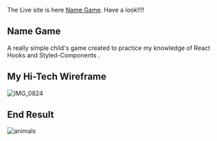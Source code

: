 The Live site is here [Name Game](https://namegame.netlify.com). Have a look!!!!

## Name Game



A really simple child's game created to practice my knowledge of React Hooks and Styled-Components .

## My Hi-Tech Wireframe
![IMG_0824](https://user-images.githubusercontent.com/20236080/68957905-ebd6e380-07c2-11ea-8e26-89420c3e959c.JPG)

## End Result
![animals](https://user-images.githubusercontent.com/20236080/68956030-2179cd80-07bf-11ea-9240-aae893c809af.png)

